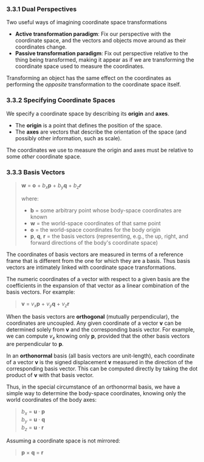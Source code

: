### 3.3.1 Dual Perspectives

Two useful ways of imagining coordinate space transformations

* **Active transformation paradigm**: Fix our perspective with the coordinate space, and the vectors and objects move around as their coordinates change.
* **Passive transformation paradigm**: Fix out perspective relative to the thing being transformed, making it appear as if we are transforming the coordinate space used to measure the coordinates.

Transforming an object has the same effect on the coordinates as performing the _opposite_ transformation to the coordinate space itself.

### 3.3.2 Specifying Coordinate Spaces

We specify a coordinate space by describing its **origin** and **axes**.

* The **origin** is a point that defines the position of the space.
* The **axes** are vectors that describe the orientation of the space (and possibly other information, such as scale).

The coordinates we use to measure the origin and axes must be relative to some _other_ coordinate space.

### 3.3.3 Basis Vectors

> **w** = **o** + _b<sub>x</sub>_**p** + _b<sub>y</sub>_**q** + _b<sub>z</sub>**r**_
>
> where:
> * **b** = some arbitrary point whose body-space coordinates are known
> * **w** = the world-space coordinates of that same point
> * **o** = the world-space coordinates for the body origin
> * **p**, **q**, **r**  = the basis vectors (representing, e.g., the up, right, and forward directions of the body's coordinate space)

The coordinates of basis vectors are measured in terms of a reference frame that is different from the one for which they are a basis. Thus basis vectors are intimately linked with coordinate space transformations.

The numeric coordinates of a vector with respect to a given basis are the coefficients in the expansion of that vector as a linear combination of the basis vectors. For example:

> **v** = _v<sub>x</sub>_**p** + _v<sub>y</sub>_**q** + _v<sub>z</sub>_**r**

When the basis vectors are **orthogonal** (mutually perpendicular), the coordinates are uncoupled. Any given coordinate of a vector **v** can be determined solely from **v** and the corresponding basis vector. For example, we can compute _v<sub>x</sub>_ knowing only **p**, provided that the other basis vectors are perpendicular to **p**.

In an **orthonormal** basis (all basis vectors are unit-length), each coordinate of a vector **v** is the signed displacement **v** measured in the direction of the corresponding basis vector. This can be computed directly by taking the dot product of **v** with that basis vector.

Thus, in the special circumstance of an orthonormal basis, we have a simple way to determine the body-space coordinates, knowing only the world coordinates of the body axes:

> _b<sub>x</sub>_ = **u** &middot; **p** <br>
> _b<sub>y</sub>_ = **u** &middot; **q** <br>
> _b<sub>z</sub>_ = **u** &middot; **r**

Assuming a coordinate space is not mirrored:

> **p** &times; **q** = **r**
